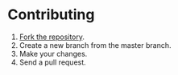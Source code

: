 # Contributing

1. [Fork the repository](https://github.com/nberlijn/PowerControl#fork-destination-box).
2. Create a new branch from the master branch.
3. Make your changes.
4. Send a pull request.
